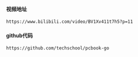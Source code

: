 #### 视频地址

```
https://www.bilibili.com/video/BV1Xv411t7h5?p=11
```

#### github代码

```
https://github.com/techschool/pcbook-go
```

